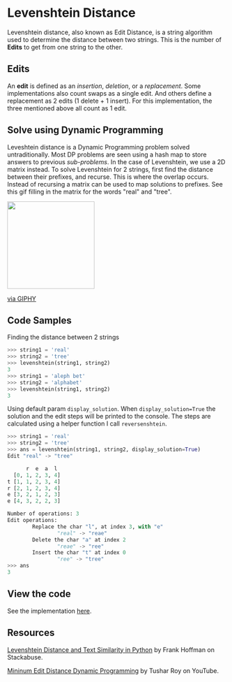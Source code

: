 # Levenshtein Distance

Levenshtein distance, also known as Edit Distance, is a string algorithm used
to determine the distance between two strings. This is the number of **Edits**
to get from one string to the other.

## Edits

An **edit** is defined as an _insertion_, _deletion_, or a _replacement_.
Some implementations also count swaps as a single edit.
And others define a replacement as 2 edits (1 delete + 1 insert).
For this implementation, the three mentioned above all count as 1 edit.

## Solve using Dynamic Programming

Leveshtein distance is a Dynamic Programming problem solved untraditionally.
Most DP problems are seen using a hash map to store answers to previous
_sub-problems_. In the case of Levenshtein, we use a 2D matrix instead.
To solve Levenshtein for 2 strings, first find the distance between their
prefixes, and recurse. This is where the overlap occurs. Instead of recursing
a matrix can be used to map solutions to prefixes. See this gif filling in the
matrix for the words "real" and "tree".

<img height="200" src="https://media.giphy.com/media/BznRv4VWWtlUn0YmbW/giphy.gif">

<a href="https://giphy.com/embed/BznRv4VWWtlUn0YmbW">via GIPHY</a>

## Code Samples

Finding the distance between 2 strings

```python
>>> string1 = 'real'
>>> string2 = 'tree'
>>> levenshtein(string1, string2)
3
>>> string1 = 'aleph bet'
>>> string2 = 'alphabet'
>>> levenshtein(string1, string2)
3
```

Using default param `display_solution`. When `display_solution=True` the
solution and the edit steps will be printed to the console. The steps are
calculated using a helper function I call `reversenshtein`.

```python
>>> string1 = 'real'
>>> string2 = 'tree'
>>> ans = levenshtein(string1, string2, display_solution=True)
Edit "real" -> "tree"

      r  e  a  l
  [0, 1, 2, 3, 4]
t [1, 1, 2, 3, 4]
r [2, 1, 2, 3, 4]
e [3, 2, 1, 2, 3]
e [4, 3, 2, 2, 3]

Number of operations: 3
Edit operations:
        Replace the char "l", at index 3, with "e"
                "real" -> "reae"
        Delete the char "a" at index 2
                "reae" -> "ree"
        Insert the char "t" at index 0
                "ree" -> "tree"
>>> ans
3
```

## View the code

See the implementation [here](levenshtein.py).

## Resources

[Levenshtein Distance and Text Similarity in Python](https://stackabuse.com/levenshtein-distance-and-text-similarity-in-python/)
by Frank Hoffman on Stackabuse.

[Mininum Edit Distance Dynamic Programming](https://youtu.be/We3YDTzNXEk)
by Tushar Roy on YouTube.
